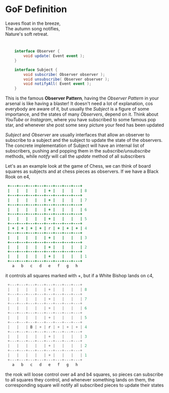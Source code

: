# GoF Definition
Leaves float in the breeze,  
The autumn song notifies,  
Nature's soft retreat.  
#
```c#
    interface Observer {
        void update( Event event );
    }
```
```c#
    interface Subject {
        void subscribe( Observer observer );
        void unsubscribe( Observer observer );
        void notifyAll( Event event );
    }
```
This is the famous **Observer Pattern**, having the *Observer
Pattern* in your arsenal is like having a blaster! It doesn't need
a lot of explanation, cos everybody are aware of it, but usually
the *Subject* is a figure of some importance, and the states of
many *Observers*, depend on it. Think about *YouTube* or *Instagram*,
where you have subscribed to some famous pop star, and whenever she
post some sexy picture your feed has been updated

*Subject* and *Observer* are usually interfaces that allow an
observer to subscribe to a subject and the subject to update the
state of the observers. The concrete implementation of Subject
will have an internal list of subscribers, pushing and popping
them in the *subscribe/unsubscribe* methods, while *notify*
will call the *update* method of all subscribers

Let's as an example look at the game of Chess, we can think of board
squares as subjects and at chess pieces as observers. If we have a
Black Rook on e4,
```ruby
 +---+---+---+---+---+---+---+---+
 |   |   |   |   | + |   |   |   | 8
 +---+---+---+---+---+---+---+---+
 |   |   |   |   | + |   |   |   | 7 
 +---+---+---+---+---+---+---+---+
 |   |   |   |   | + |   |   |   | 6
 +---+---+---+---+---+---+---+---+
 |   |   |   |   | + |   |   |   | 5
 +---+---+---+---+---+---+---+---+
 | + | + | + | + | r | + | + | + | 4
 +---+---+---+---+---+---+---+---+
 |   |   |   |   | + |   |   |   | 3
 +---+---+---+---+---+---+---+---+
 |   |   |   |   | + |   |   |   | 2
 +---+---+---+---+---+---+---+---+
 |   |   |   |   | + |   |   |   | 1
 +---+---+---+---+---+---+---+---+
   a   b   c   d   e   f   g   h
 ```

it controls all squares marked with +, but if a White Bishop lands
on c4,

```c++
 +---+---+---+---+---+---+---+---+
 |   |   |   |   | + |   |   |   | 8
 +---+---+---+---+---+---+---+---+
 |   |   |   |   | + |   |   |   | 7 
 +---+---+---+---+---+---+---+---+
 |   |   |   |   | + |   |   |   | 6
 +---+---+---+---+---+---+---+---+
 |   |   |   |   | + |   |   |   | 5
 +---+---+---+---+---+---+---+---+
 |   |   | B | + | r | + | + | + | 4
 +---+---+---+---+---+---+---+---+
 |   |   |   |   | + |   |   |   | 3
 +---+---+---+---+---+---+---+---+
 |   |   |   |   | + |   |   |   | 2
 +---+---+---+---+---+---+---+---+
 |   |   |   |   | + |   |   |   | 1
 +---+---+---+---+---+---+---+---+
   a   b   c   d   e   f   g   h
 ```

the rook will loose control over a4 and b4 squares, so pieces can
subscribe to all squares they control, and whenever something lands
on them, the corresponding square will notify all subscribed pieces
to update their states

